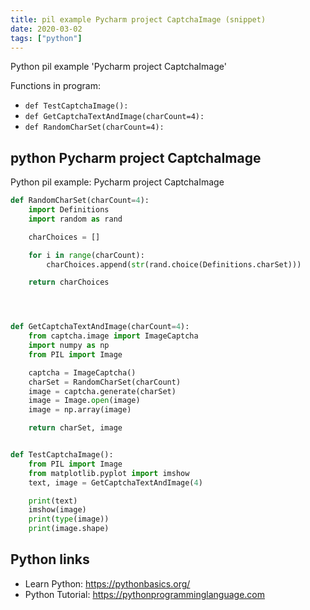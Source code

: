 ```yaml
---
title: pil example Pycharm project CaptchaImage (snippet)
date: 2020-03-02
tags: ["python"]
---
```

Python pil example 'Pycharm project CaptchaImage'

Functions in program: 
* `def TestCaptchaImage():`
* `def GetCaptchaTextAndImage(charCount=4):`
* `def RandomCharSet(charCount=4):`

## python Pycharm project CaptchaImage

Python pil example: Pycharm project CaptchaImage

```python
def RandomCharSet(charCount=4):
    import Definitions
    import random as rand

    charChoices = []

    for i in range(charCount):
        charChoices.append(str(rand.choice(Definitions.charSet)))

    return charChoices




def GetCaptchaTextAndImage(charCount=4):
    from captcha.image import ImageCaptcha
    import numpy as np
    from PIL import Image

    captcha = ImageCaptcha()
    charSet = RandomCharSet(charCount)
    image = captcha.generate(charSet)
    image = Image.open(image)
    image = np.array(image)

    return charSet, image


def TestCaptchaImage():
    from PIL import Image
    from matplotlib.pyplot import imshow
    text, image = GetCaptchaTextAndImage(4)

    print(text)
    imshow(image)
    print(type(image))
    print(image.shape)

```

## Python links

- Learn Python: https://pythonbasics.org/
- Python Tutorial: https://pythonprogramminglanguage.com
